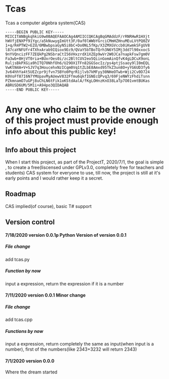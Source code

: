 # Tcas
Tcas a computer algebra system(CAS)

    -----BEGIN PUBLIC KEY-----
    MIICITANBgkqhkiG9w0BAQEFAAOCAg4AMIICCQKCAgBqGMAddzF/rRNRHwR1HXjt
    hWVfjENXPf91Ygc/a5kNuwygImUtt3F/0af0lWWbYGrciCMmHZHnuMEuLVtPQ0ZV
    1+q/R4PTW2+EZd/6MBwbpsaGyN5i8bC+Do0NL5fKp/X3ZMXGVccb0iKwmkSFgUV8
    l87caYNFUfr4TXhxArab9IQiox9Ec9/QVaY5bTBoTQrh3N6Y5IMj3dd7l90xxocS
    9nYVQncizFF7ZEQkPg2NSbraCtI56VHxzrdX1XZEp9wVr2W0JCa7napkFsw7gm0V
    Fa3wb+8HjVT0ria+BUxrOes0i/zc2BltCUV2eo5QiinGomAinQfvK4gLDCuX9onL
    RuljsBkPXGia9hITQ70NhfOh6/U29OX1TFn82GGSocIz/ps4ptjSsaoy9lI0mEQL
    VwKtN4A+V+SJV7q3HoucehxNzICqm0Vq1tZLbE8Amxd95TkZ3un8O+yYG6UD3fy6
    3v64hhYa4t5UEZcpr9jfvn75BYo0PqrR1jlvb7kMFyy30NHeOTwb+Wji2Cv0D724
    K0VoFf87I6N7YMUpavMyAUewV832Ffmu6qkfIGNEcQPvq3/69FjeNWYzFhdiTsnn
    PZkmnamO7uGPj8uChLN6tFik1oKStdAalA/fKgLOHnzKnO38LaTp7O01vmtBUKas
    ABRUSD6UM/5M1i+A94po3QIDAQAB
    -----END PUBLIC KEY-----

# Any one who claim to be the owner of this project must provide enough info about this public key!

## Info about this project

When I start this project, as part of the ProjectT, 2020/7/1, the goal is simple , to create a free(liscensed under GPLv3.0, completely free for teachers and students)
CAS system for everyone to use, till now, the project is still at it's early points and I would rather keep it a secret.

## Roadmap

CAS implied(of course), basic T# support

## Version control

#### 7/18/2020 version 0.0.1p Python Version of version 0.0.1
##### File change
add tcas.py
##### Function by now
input a expression, return the expression if it is a number

#### 7/11/2020 version 0.0.1 Minor change

##### File change
add tcas.cpp
##### Functions by now
input a expression, return completely the same as input(when input is a number), first of the numbers(like 2343+3232 will return 2343)

#### 7/1/2020 version 0.0.0
Where the dream started
